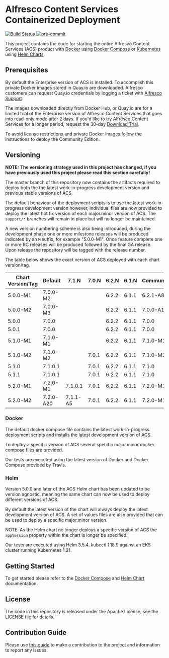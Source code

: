 # Alfresco Content Services Containerized Deployment

[![Build Status](https://app.travis-ci.com/Alfresco/acs-deployment.svg?branch=master)](https://app.travis-ci.com/Alfresco/acs-deployment)
[![pre-commit](https://img.shields.io/badge/pre--commit-enabled-brightgreen?logo=pre-commit&logoColor=white)](https://github.com/pre-commit/pre-commit)

This project contains the code for starting the entire Alfresco Content Services (ACS) product with [Docker](https://docs.docker.com/get-started) using [Docker Compose](https://docs.docker.com/compose) or [Kubernetes](https://kubernetes.io) using [Helm Charts](https://helm.sh).

## Prerequisites

By default the Enterprise version of ACS is installed. To accomplish this private Docker images stored in Quay.io are downloaded. Alfresco customers can request Quay.io credentials by logging a ticket with [Alfresco Support](https://support.alfresco.com/).

The images downloaded directly from Docker Hub, or Quay.io are for a limited trial of the Enterprise version of Alfresco Content Services that goes into read-only mode after 2 days. If you'd like to try Alfresco Content Services for a longer period, request the 30-day [Download Trial](https://www.alfresco.com/platform/content-services-ecm/trial/download).

To avoid license restrictions and private Docker images follow the instructions to deploy the Community Edition.

## Versioning

**NOTE:** **The versioning strategy used in this project has changed, if you have previously used this project please read this section carefully!**

The master branch of this repository now contains the artifacts required to deploy both the the latest work-in-progress development version and previous stable versions of ACS.

The default behaviour of the deployment scripts is to use the latest work-in-progress development version however, individual files are now provided to deploy the latest hot fix version of each major.minor version of ACS. The `support/*` branches will remain in place but will no longer be maintained.

A new version numbering scheme is also being introduced, during the development phase one or more milestone releases will be produced indicated by an `M` suffix, for example "5.0.0-M1". Once feature complete one or more RC releases will be produced followed by the final GA release. Upon release the repository will be tagged with the release number.

The table below shows the exact version of ACS deployed with each chart version/tag.

| Chart Version/Tag | Default  | 7.1.N   | 7.0.N | 6.2.N | 6.1.N | Community |
|-------------------|----------|---------|-------|-------|-------|-----------|
| 5.0.0-M1          | 7.0.0-M2 |         |       | 6.2.2 | 6.1.1 | 6.2.1-A8  |
| 5.0.0-M2          | 7.0.0-M3 |         |       | 6.2.2 | 6.1.1 | 7.0.0-A10 |
| 5.0.0             | 7.0.0    |         |       | 6.2.2 | 6.1.1 | 7.0.0     |
| 5.0.1             | 7.0.0    |         |       | 6.2.2 | 6.1.1 | 7.0.0     |
| 5.1.0-M1          | 7.1.0-M1 |         |       | 6.2.2 | 6.1.1 | 7.1.0-M1  |
| 5.1.0-M2          | 7.1.0-M2 |         | 7.0.1 | 6.2.2 | 6.1.1 | 7.1.0-M2  |
| 5.1.0             | 7.1.0.1  |         | 7.0.1 | 6.2.2 | 6.1.1 | 7.1.0     |
| 5.1.1             | 7.1.0.1  |         | 7.0.1 | 6.2.2 | 6.1.1 | 7.1.0     |
| 5.2.0-M1          | 7.2.0-M1 | 7.1.0.1 | 7.0.1 | 6.2.2 | 6.1.1 | 7.2.0-M1  |
| 5.2.0-M2          | 7.2.0-A20 | 7.1.1-A5 | 7.0.1 | 6.2.2 | 6.1.1 | 7.2.0-M1  |

### Docker

The default docker compose file contains the latest work-in-progress deployment scripts and installs the latest development version of ACS.

To deploy a specific version of ACS several specific major.minor docker compose files are provided.

Our tests are executed using the latest version of Docker and Docker Compose provided by Travis.

### Helm

Version 5.0.0 and later of the ACS Helm chart has been updated to be version agnostic, meaning the same chart can now be used to deploy different versions of ACS.

By default the latest version of the chart will always deploy the latest development version of ACS. A set of values files are also provided that can be used to deploy a specific major.minor version.

NOTE: As the Helm chart no longer deploys a specific version of ACS the `appVersion` property within the chart is longer be specified.

Our tests are executed using Helm 3.5.4, kubectl 1.18.9 against an EKS cluster running Kubernetes 1.21.

## Getting Started

To get started please refer to the [Docker Compose](./docs/docker-compose) and [Helm Chart](./docs/helm) documentation.

## License

The code in this repository is released under the Apache License, see the [LICENSE](./LICENSE) file for details.

## Contribution Guide

Please use [this guide](CONTRIBUTING.md) to make a contribution to the project and information to report any issues.
